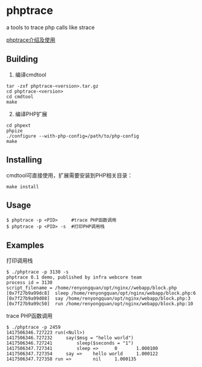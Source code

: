 # phptrace
a tools to trace php calls like strace

[phptrace介绍及使用](https://git.corp.qihoo.net/infra-webcore/phptrace/wikis/home)

## Building
1. 编译cmdtool
```shell
tar -zxf phptrace-<version>.tar.gz
cd phptrace-<version>
cd cmdtool
make
```

2. 编译PHP扩展
```shell
cd phpext
phpize
./configure --with-php-config=/path/to/php-config
make
```

## Installing
cmdtool可直接使用，扩展需要安装到PHP相关目录：
```shell
make install
```

## Usage
```shell
$ phptrace -p <PID>     #trace PHP函数调用
$ phptrace -p <PID> -s  #打印PHP调用栈
```

## Examples
打印调用栈
```shell
$ ./phptrace -p 3130 -s
phptrace 0.1 demo, published by infra webcore team
process id = 3130
script_filename = /home/renyongquan/opt/nginx//webapp/block.php
[0x7f27b9a99dc8]  sleep /home/renyongquan/opt/nginx/webapp/block.php:6
[0x7f27b9a99d08]  say /home/renyongquan/opt/nginx/webapp/block.php:3
[0x7f27b9a99c50]  run /home/renyongquan/opt/nginx/webapp/block.php:10
```

trace PHP函数调用
```shell
$ ./phptrace -p 2459
1417506346.727223 run(<Null>)
1417506346.727232     say($msg = "hello world")
1417506346.727241         sleep($seconds = "1")
1417506347.727341         sleep =>      0       1.000100 
1417506347.727354     say =>    hello world     1.000122 
1417506347.727358 run =>        nil     1.000135 
```


